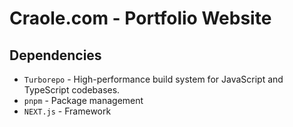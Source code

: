 # Craole.com - Portfolio Website

## Dependencies

- `Turborepo` - High-performance build system for JavaScript and TypeScript codebases.
- `pnpm` - Package management
- `NEXT.js` - Framework
